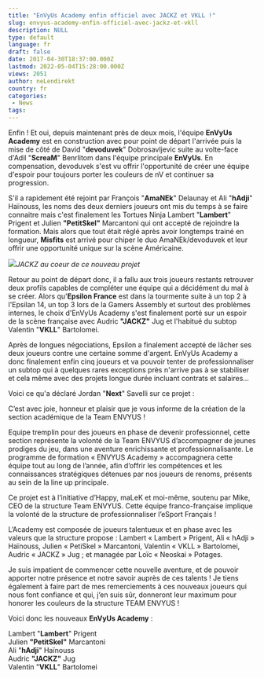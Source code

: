 ```yaml
---
title: "EnVyUs Academy enfin officiel avec JACKZ et VKLL !"
slug: envyus-academy-enfin-officiel-avec-jackz-et-vkll
description: NULL
type: default
language: fr
draft: false
date: 2017-04-30T18:37:00.000Z
lastmod: 2022-05-04T15:28:00.000Z
views: 2051
author: neLendirekt
country: fr
categories:
 - News
tags:
---
```

Enfin ! Et oui, depuis maintenant près de deux mois, l'équipe **EnVyUs Academy** est en construction avec pour point de départ l'arrivée puis la mise de côté de David "**devoduvek**" Dobrosavljevic suite au volte-face d'Adil "**ScreaM**" Benrlitom dans l'équipe principale **EnVyUs**. En compensation, devoduvek s'est vu offrir l'opportunité de créer une équipe d'espoir pour toujours porter les couleurs de nV et continuer sa progression.

S'il a rapidement été rejoint par François "**AmaNEk**" Delaunay et Ali "**hAdji**" Haïnouss, les noms des deux derniers joueurs ont mis du temps à se faire connaitre mais c'est finalement les Tortues Ninja Lambert "**Lambert**" Prigent et Julien **"PetitSkel"** Marcantoni qui ont accepté de rejoindre la formation. Mais alors que tout était réglé après avoir longtemps trainé en longueur, **Misfits** est arrivé pour chiper le duo AmaNEk/devoduvek et leur offrir une opportunité unique sur la scène Américaine.

_![](/storage/images/58fc84d902bbf14776448191271jpeg.jpeg)JACKZ au coeur de ce nouveau projet_

Retour au point de départ donc, il a fallu aux trois joueurs restants retrouver deux profils capables de compléter une équipe qui a décidément du mal à se créer. Alors qu'**Epsilon France** est dans la tourmente suite à un top 2 à l'Epsilan 14, un top 3 lors de la Gamers Assembly et surtout des problèmes internes, le choix d'EnVyUs Academy s'est finalement porté sur un espoir de la scène française avec Audric **"JACKZ"** Jug et l'habitué du subtop Valentin "**VKLL**" Bartolomei.

Après de longues négociations, Epsilon a finalement accepté de lâcher ses deux joueurs contre une certaine somme d'argent. EnVyUs Academy a donc finalement enfin cinq joueurs et va pouvoir tenter de professionnaliser un subtop qui à quelques rares exceptions près n'arrive pas à se stabiliser et cela même avec des projets longue durée incluant contrats et salaires...

Voici ce qu'a déclaré Jordan "**Next**" Savelli sur ce projet :

C’est avec joie, honneur et plaisir que je vous informe de la création de la section académique de la Team ENVYUS !   
  
 Equipe tremplin pour des joueurs en phase de devenir professionnel, cette section représente la volonté de la Team ENVYUS d’accompagner de jeunes prodiges du jeu, dans une aventure enrichissante et professionnalisante. Le programme de formation « ENVYUS Academy » accompagnera cette équipe tout au long de l’année, afin d’offrir les compétences et les connaissances stratégiques détenues par nos joueurs de renoms, présents au sein de la line up principale.   
  
 Ce projet est à l’initiative d’Happy, maLeK et moi-même, soutenu par Mike, CEO de la structure Team ENVYUS. Cette équipe franco-française implique la volonté de la structure de professionnaliser l’eSport Français !  
  
 L’Academy est composée de joueurs talentueux et en phase avec les valeurs que la structure propose : Lambert « Lambert » Prigent, Ali « hAdji » Haïnouss, Julien « PetiSkel » Marcantoni, Valentin « VKLL » Bartolomei, Audric « JACKZ » Jug ; et managée par Loïc « Neoskai » Potages.   
  
 Je suis impatient de commencer cette nouvelle aventure, et de pouvoir apporter notre présence et notre savoir auprès de ces talents ! Je tiens également à faire part de mes remerciements à ces nouveaux joueurs qui nous font confiance et qui, j’en suis sûr, donneront leur maximum pour honorer les couleurs de la structure TEAM ENVYUS ! 

Voici donc les nouveaux **EnVyUs Academy** :

Lambert "**Lambert**" Prigent  
Julien **"PetitSkel"** Marcantoni  
Ali "**hAdji**" Haïnouss  
Audric **"JACKZ"** Jug  
Valentin "**VKLL**" Bartolomei
